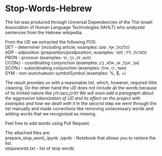 # Stop-Words-Hebrew
The list was produced through Universal Dependencies of the The Israeli Association of Human Language Technologies (IAHLT) who analyzed sentences from the Hebrew wikipedia.

From the UD we extracted the following POS:  
DET - determiner (including article; examples: כל/כול, אף, שום)  
ADP - adposition (preposition/postposition; examples: למרות, ליד, לפני)  
PRON - pronoun (examples: הוא, זה, כך, מי)  
CCONJ - coordinating conjunction (examples: אך, אבל, או, אלא, בין)  
SCONJ - subordinating conjunction (examples: אשר, כי, אילו)  
SYM - non-punctuatuon symbolSymbol (examples: %, $, =)  

The result provides us with a reasonable list, which, however, required little cleaning.
On the other hand the UD does not include all the words because of its limited nature like לפיכן,בשבילכן
*We will soon add a paragraph about the aggressive tokenization of UD and its effect on the project with examples and how we dealt with it*
In the second step we went through the list manually and made corrections like removing unnecessary words and adding words that we recognized as missing.

Feel free to add words using Pull Request.

The attached files are:  
prepare_stop_word_.ipynb .iypnb - Notebook that allows you to restore the list.  
stopswords.txt - list of stop words  

